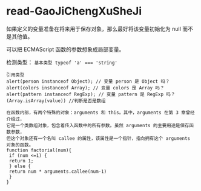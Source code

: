# read-GaoJiChengXuSheJi

如果定义的变量准备在将来用于保存对象，那么最好将该变量初始化为 null 而不是其他值。<br>

可以把 ECMAScript 函数的参数想象成局部变量。<br>

检测类型：
`基本类型 typeof 'a' === 'string'`
```
引用类型 
alert(person instanceof Object); // 变量 person 是 Object 吗？
alert(colors instanceof Array); // 变量 colors 是 Array 吗？
alert(pattern instanceof RegExp); // 变量 pattern 是 RegExp 吗？
(Array.isArray(value)) //判断是否是数组

```


```
在函数内部，有两个特殊的对象：arguments 和 this。其中，arguments 在第 3 章曾经介绍过，
它是一个类数组对象，包含着传入函数中的所有参数。虽然 arguments 的主要用途是保存函数参数，
但这个对象还有一个名叫 callee 的属性，该属性是一个指针，指向拥有这个 arguments 对象的函数。
function factorial(num){ 
 if (num <=1) { 
 return 1; 
 } else { 
 return num * arguments.callee(num-1) 
 } 
} 
```
